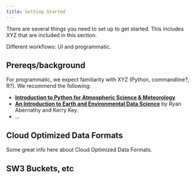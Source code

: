 ```yaml
---
title: Getting Started
---
```


There are several things you need to set up to get started. This includes XYZ that are included in this section. 

Different workflows: UI and programmatic. 

## Prereqs/background 
 
For programmatic, we expect familiarity with XYZ (Python, commandline?, R?). We recommend the following: 

- [**Introduction to Python for Atmospheric Science & Meteorology**](https://unidata.github.io/python-training/python/intro-to-python/)
- [**An Introduction to Earth and Environmental Data Science**](https://earth-env-data-science.github.io/intro.html) by Ryan Abernathy and Kerry Key. 
- ...

## Cloud Optimized Data Formats

Some great info here about Cloud Optimized Data Formats.

## SW3 Buckets, etc

